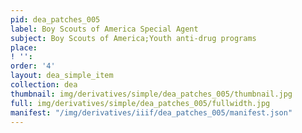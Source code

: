 ```yaml
---
pid: dea_patches_005
label: Boy Scouts of America Special Agent
subject: Boy Scouts of America;Youth anti-drug programs
place: 
! '': 
order: '4'
layout: dea_simple_item
collection: dea
thumbnail: img/derivatives/simple/dea_patches_005/thumbnail.jpg
full: img/derivatives/simple/dea_patches_005/fullwidth.jpg
manifest: "/img/derivatives/iiif/dea_patches_005/manifest.json"
---
```

